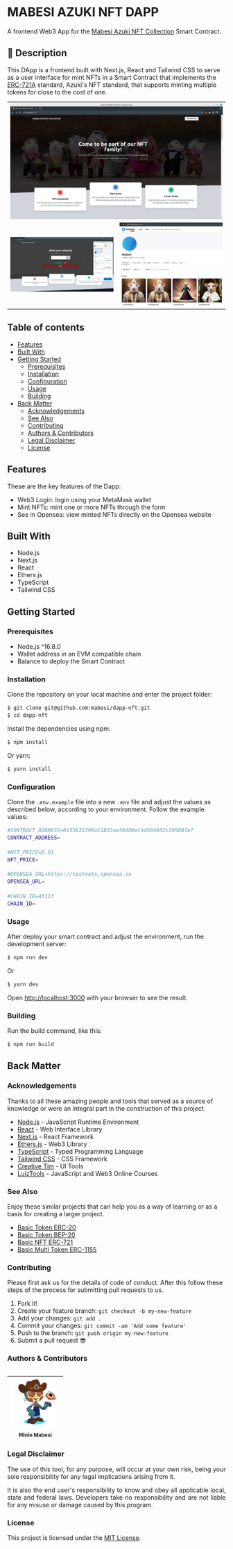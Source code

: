# MABESI AZUKI NFT DAPP

A frontend Web3 App for the [Mabesi Azuki NFT Collection](https://github.com/mabesi/azuki-nft) Smart Contract.

## :speech_balloon: Description

This DApp is a frontend built with Next.js, React and Tailwind CSS to serve as a user interface for mint NFTs in a Smart Contract that implements the [ERC-721A](https://www.erc721a.org) standard, Azuki's NFT standard, that supports minting multiple tokens for close to the cost of one.



<table>
    <tr>
        <td colspan='2'>
            <kbd>
                <img src="./assets/mabesi-azuki-nft-home.jpg" />
            </kbd>
        </td>
    </tr>
    <tr>
        <td>
            <img src="./assets/mabesi-azuki-nft-mint.jpg" />
        </td>
        <td>
            <img src="./assets/mabesi-azuki-nft-opensea.jpg" />
        </td>
    </tr>
<table>

## Table of contents

- [Features](#features)
- [Built With](#built-with)
- [Getting Started](#getting-started)
  - [Prerequisites](#prerequisites)
  - [Installation](#installation)
  - [Configuration](#configuration)
  - [Usage](#usage)
  - [Building](#building)
- [Back Matter](#back-matter)
  - [Acknowledgements](#acknowledgements)
  - [See Also](#see-also)
  - [Contributing](#contributing)
  - [Authors & Contributors](#authors-&-contributors)
  - [Legal Disclaimer](#legal-disclaimer)
  - [License](#license)

## Features

These are the key features of the Dapp:

- Web3 Login: login using your MetaMask wallet
- Mint NFTs: mint one or more NFTs through the form
- See in Opensea: view minted NFTs directly on the Opensea website

## Built With

- Node.js
- Next.js
- React
- Ethers.js
- TypeScript
- Tailwind CSS

## Getting Started

### Prerequisites

- Node.js ^16.8.0
- Wallet address in an EVM compatible chain
- Balance to deploy the Smart Contract

### Installation

Clone the repository on your local machine and enter the project folder:

```bash
$ git clone git@github.com:mabesi/dapp-nft.git
$ cd dapp-nft
```
Install the dependencies using npm:

```bash
$ npm install
```

Or yarn:

```bash
$ yarn install
```

### Configuration

Clone the `.env.example` file into a new `.env` file and adjust the values as described below, according to your environment. Follow the example values:

```bash
#CONTRACT_ADDRESS=0x55E22399a11B33ae50408eC4d564652c395DB7e7
CONTRACT_ADDRESS=

#NFT_PRICE=0.01
NFT_PRICE=

#OPENSEA_URL=https://testnets.opensea.io
OPENSEA_URL=

#CHAIN_ID=43113
CHAIN_ID=
```

### Usage

After deploy your smart contract and adjust the environment, run the development server:

```bash
$ npm run dev
```
Or
```bash
$ yarn dev
```

Open [http://localhost:3000](http://localhost:3000) with your browser to see the result.

### Building

Run the build command, like this:

```bash
$ npm run build
```

## Back Matter

### Acknowledgements

Thanks to all these amazing people and tools that served as a source of knowledge or were an integral part in the construction of this project.

- [Node.js](https://nodejs.org/) - JavaScript Runtime Environment
- [React](https://react.dev/) - Web Interface Library
- [Next.js](https://nextjs.org/) - React Framework
- [Ethers.js](https://ethers.org/) - Web3 Library
- [TypeScript](https://www.typescriptlang.org/) - Typed Programming Language
- [Tailwind CSS](https://tailwindcss.com/) - CSS Framework
- [Creative Tim](https://www.creative-tim.com/) - UI Tools
- [LuizTools](https://www.luiztools.com.br/) - JavaScript and Web3 Online Courses

### See Also

Enjoy these similar projects that can help you as a way of learning or as a basis for creating a larger project.

- [Basic Token ERC-20](https://github.com/mabesi/solidity-coin-erc20)
- [Basic Token BEP-20](https://github.com/mabesi/solidity-coin-bep20)
- [Basic NFT ERC-721](https://github.com/mabesi/solidity-nft-erc721)
- [Basic Multi Token ERC-1155](https://github.com/mabesi/solidity-multitoken-erc1155)

### Contributing

Please first ask us for the details of code of conduct. After this follow these steps of the process for submitting pull requests to us.

1.  Fork it!
2.  Create your feature branch: `git checkout -b my-new-feature`
3.  Add your changes: `git add .`
4.  Commit your changes: `git commit -am 'Add some feature'`
5.  Push to the branch: `git push origin my-new-feature`
6.  Submit a pull request :sunglasses:

### Authors & Contributors

| [<img loading="lazy" src="https://github.com/mabesi/mabesi/blob/master/octocat-mabesi.png" width=115><br><sub>Plinio Mabesi</sub>](https://github.com/mabesi) |
| :---: |

### Legal Disclaimer

<p align="justify">The use of this tool, for any purpose, will occur at your own risk, being your sole responsibility for any legal implications arising from it.</p>
<p align="justify">It is also the end user's responsibility to know and obey all applicable local, state and federal laws. Developers take no responsibility and are not liable for any misuse or damage caused by this program.</p>

### License

This project is licensed under the [MIT License](LICENSE.md).
